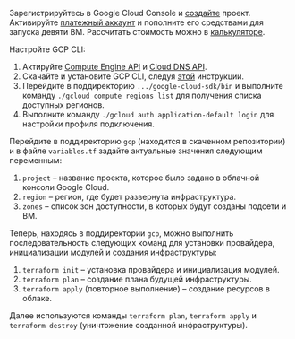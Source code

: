 Зарегистрируйтесь в Google Cloud Console и [создайте](https://console.cloud.google.com/projectselector2/home) проект. Активируйте [платежный аккаунт](https://console.cloud.google.com/billing/manage) и пополните его средствами для запуска девяти ВМ. Рассчитать стоимость можно в [калькуляторе](https://cloud.google.com/products/calculator). 

Настройте GCP CLI:

1. Актируйте [Compute Engine API](https://console.cloud.google.com/apis/api/compute.googleapis.com/metrics) и [Cloud DNS API](https://console.cloud.google.com/apis/api/dns.googleapis.com/metrics).
2. Скачайте и установите GCP CLI, следуя [этой](https://cloud.google.com/sdk/docs/install) инструкции.
3. Перейдите в поддиректорию `.../google-cloud-sdk/bin` и выполните команду `./gcloud compute regions list` для получения списка доступных регионов.
4. Выполните команду `./gcloud auth application-default login` для настройки профиля подключения.

Перейдите в поддиректорию `gcp` (находится в скаченном репозитории) и в файле `variables.tf` задайте актуальные значения следующим переменным:

1. `project` – название проекта, которое было задано в облачной консоли Google Cloud.
2. `region` – регион, где будет развернута инфраструктура.
3. `zones` – список зон доступности, в которых будут созданы подсети и ВМ.

Теперь, находясь в поддиректории `gcp`, можно выполнить последовательность следующих команд для установки провайдера, инициализации модулей и создания инфраструктуры:

1. `terraform init` – установка провайдера и инициализация модулей.
2. `terraform plan` – создание плана будущей инфраструктуры.
3. `terraform apply` (повторное выполнение) – создание ресурсов в облаке. 

Далее используются команды `terraform plan`, `terraform apply` и `terraform destroy` (уничтожение созданной инфраструктуры).